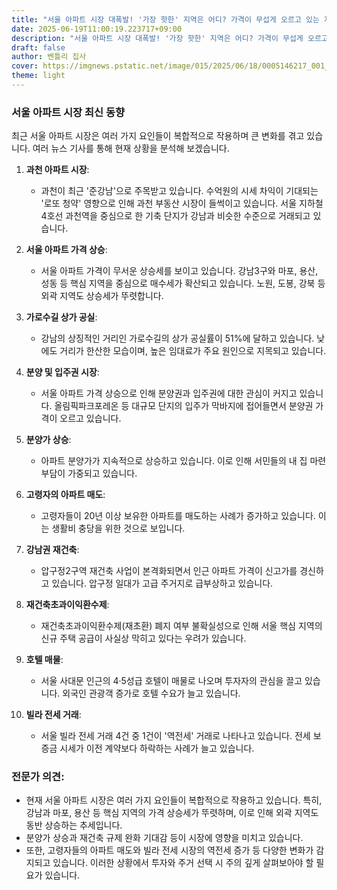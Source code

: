 ```yaml
---
title: "서울 아파트 시장 대폭발! '가장 핫한' 지역은 어디? 가격이 무섭게 오르고 있는 지금, 당신의 선택은?"
date: 2025-06-19T11:00:19.223717+09:00
description: "서울 아파트 시장 대폭발! '가장 핫한' 지역은 어디? 가격이 무섭게 오르고 있는 지금, 당신의 선택은?"
draft: false
author: 벤틀리 집사
cover: https://imgnews.pstatic.net/image/015/2025/06/18/0005146217_001_20250618140513486.jpg
theme: light
---
```


### 서울 아파트 시장 최신 동향

최근 서울 아파트 시장은 여러 가지 요인들이 복합적으로 작용하며 큰 변화를 겪고 있습니다. 여러 뉴스 기사를 통해 현재 상황을 분석해 보겠습니다.

1. **과천 아파트 시장**:
   - 과천이 최근 '준강남'으로 주목받고 있습니다. 수억원의 시세 차익이 기대되는 '로또 청약' 영향으로 인해 과천 부동산 시장이 들썩이고 있습니다. 서울 지하철 4호선 과천역을 중심으로 한 기축 단지가 강남과 비슷한 수준으로 거래되고 있습니다.

2. **서울 아파트 가격 상승**:
   - 서울 아파트 가격이 무서운 상승세를 보이고 있습니다. 강남3구와 마포, 용산, 성동 등 핵심 지역을 중심으로 매수세가 확산되고 있습니다. 노원, 도봉, 강북 등 외곽 지역도 상승세가 뚜렷합니다.

3. **가로수길 상가 공실**:
   - 강남의 상징적인 거리인 가로수길의 상가 공실률이 51%에 달하고 있습니다. 낮에도 거리가 한산한 모습이며, 높은 임대료가 주요 원인으로 지목되고 있습니다.

4. **분양 및 입주권 시장**:
   - 서울 아파트 가격 상승으로 인해 분양권과 입주권에 대한 관심이 커지고 있습니다. 올림픽파크포레온 등 대규모 단지의 입주가 막바지에 접어들면서 분양권 가격이 오르고 있습니다.

5. **분양가 상승**:
   - 아파트 분양가가 지속적으로 상승하고 있습니다. 이로 인해 서민들의 내 집 마련 부담이 가중되고 있습니다.

6. **고령자의 아파트 매도**:
   - 고령자들이 20년 이상 보유한 아파트를 매도하는 사례가 증가하고 있습니다. 이는 생활비 충당을 위한 것으로 보입니다.

7. **강남권 재건축**:
   - 압구정2구역 재건축 사업이 본격화되면서 인근 아파트 가격이 신고가를 경신하고 있습니다. 압구정 일대가 고급 주거지로 급부상하고 있습니다.

8. **재건축초과이익환수제**:
   - 재건축초과이익환수제(재초환) 폐지 여부 불확실성으로 인해 서울 핵심 지역의 신규 주택 공급이 사실상 막히고 있다는 우려가 있습니다.

9. **호텔 매물**:
   - 서울 사대문 인근의 4·5성급 호텔이 매물로 나오며 투자자의 관심을 끌고 있습니다. 외국인 관광객 증가로 호텔 수요가 늘고 있습니다.

10. **빌라 전세 거래**:
    - 서울 빌라 전세 거래 4건 중 1건이 '역전세' 거래로 나타나고 있습니다. 전세 보증금 시세가 이전 계약보다 하락하는 사례가 늘고 있습니다.

### 전문가 의견:
- 현재 서울 아파트 시장은 여러 가지 요인들이 복합적으로 작용하고 있습니다. 특히, 강남과 마포, 용산 등 핵심 지역의 가격 상승세가 뚜렷하며, 이로 인해 외곽 지역도 동반 상승하는 추세입니다.
- 분양가 상승과 재건축 규제 완화 기대감 등이 시장에 영향을 미치고 있습니다. 
- 또한, 고령자들의 아파트 매도와 빌라 전세 시장의 역전세 증가 등 다양한 변화가 감지되고 있습니다. 이러한 상황에서 투자와 주거 선택 시 주의 깊게 살펴보아야 할 필요가 있습니다.